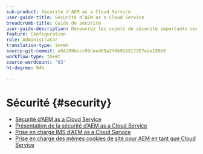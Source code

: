 ```yaml
---
sub-product: Sécurité d’AEM as a Cloud Service
user-guide-title: Sécurité d’AEM as a Cloud Service
breadcrumb-title: Guide de sécurité
user-guide-description: Découvrez les sujets de sécurité importants concernant Experience Manager as a Cloud Service.
feature: Configuration
role: Administrator
translation-type: tm+mt
source-git-commit: e94289bccc09ceed89a2f8b926817507eaa19968
workflow-type: tm+mt
source-wordcount: '63'
ht-degree: 84%

---
```



# Sécurité {#security}

+ [Sécurité d’AEM as a Cloud Service](/help/security/home.md)
+ [Présentation de la sécurité d’AEM as a Cloud Service](/help/security/cloud-service-security-overview.md)
+ [Prise en charge IMS d’AEM as a Cloud Service](ims-support.md)
+ [Prise en charge des mêmes cookies de site pour AEM en tant que Cloud Service](/help/security/same-site-cookie-support.md)
